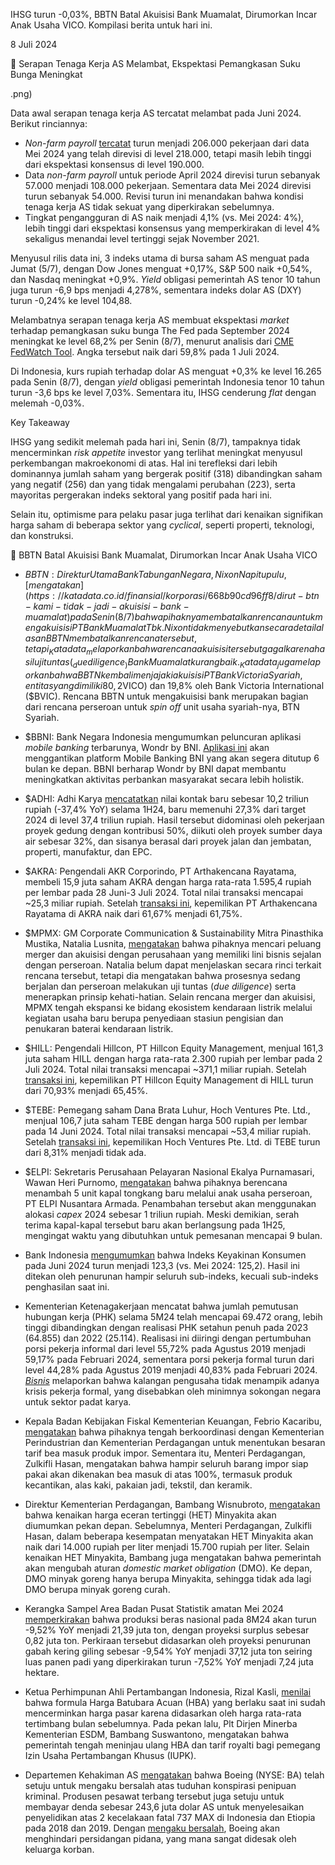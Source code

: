 IHSG turun -0,03%, BBTN Batal Akuisisi Bank Muamalat, Dirumorkan Incar Anak Usaha VICO. Kompilasi berita untuk hari ini.

8 Juli 2024

💼 Serapan Tenaga Kerja AS Melambat, Ekspektasi Pemangkasan Suku Bunga Meningkat

.png)

Data awal serapan tenaga kerja AS tercatat melambat pada Juni 2024. Berikut rinciannya:

- _Non-farm payroll_ [tercatat](https://www.bls.gov/news.release/empsit.nr0.htm) turun menjadi 206.000 pekerjaan dari data Mei 2024 yang telah direvisi di level 218.000, tetapi masih lebih tinggi dari ekspektasi konsensus di level 190.000.
- Data _non-farm payroll_ untuk periode April 2024 direvisi turun sebanyak 57.000 menjadi 108.000 pekerjaan. Sementara data Mei 2024 direvisi turun sebanyak 54.000. Revisi turun ini menandakan bahwa kondisi tenaga kerja AS tidak sekuat yang diperkirakan sebelumnya.
- Tingkat pengangguran di AS naik menjadi 4,1% (vs. Mei 2024: 4%), lebih tinggi dari ekspektasi konsensus yang memperkirakan di level 4% sekaligus menandai level tertinggi sejak November 2021.

Menyusul rilis data ini, 3 indeks utama di bursa saham AS menguat pada Jumat (5/7), dengan Dow Jones menguat +0,17%, S&P 500 naik +0,54%, dan Nasdaq meningkat +0,9%. _Yield_ obligasi pemerintah AS tenor 10 tahun juga turun -6,9 bps menjadi 4,278%, sementara indeks dolar AS (DXY) turun -0,24% ke level 104,88.

Melambatnya serapan tenaga kerja AS membuat ekspektasi _market_ terhadap pemangkasan suku bunga The Fed pada September 2024 meningkat ke level 68,2% per Senin (8/7), menurut analisis dari [CME FedWatch Tool](https://www.cmegroup.com/markets/interest-rates/cme-fedwatch-tool.html). Angka tersebut naik dari 59,8% pada 1 Juli 2024.

Di Indonesia, kurs rupiah terhadap dolar AS menguat +0,3% ke level 16.265 pada Senin (8/7), dengan _yield_ obligasi pemerintah Indonesia tenor 10 tahun turun -3,6 bps ke level 7,03%. Sementara itu, IHSG cenderung _flat_ dengan melemah -0,03%.

Key Takeaway

IHSG yang sedikit melemah pada hari ini, Senin (8/7), tampaknya tidak mencerminkan _risk appetite_ investor yang terlihat meningkat menyusul perkembangan makroekonomi di atas. Hal ini terefleksi dari lebih dominannya jumlah saham yang bergerak positif (318) dibandingkan saham yang negatif (256) dan yang tidak mengalami perubahan (223), serta mayoritas pergerakan indeks sektoral yang positif pada hari ini.

Selain itu, optimisme para pelaku pasar juga terlihat dari kenaikan signifikan harga saham di beberapa sektor yang _cyclical_, seperti properti, teknologi, dan konstruksi.

🤯 BBTN Batal Akuisisi Bank Muamalat, Dirumorkan Incar Anak Usaha VICO

- $BBTN: Direktur Utama Bank Tabungan Negara, Nixon Napitupulu, [mengatakan](https://katadata.co.id/finansial/korporasi/668b90cd96ff8/dirut-btn-kami-tidak-jadi-akuisisi-bank-muamalat) pada Senin (8/7) bahwa pihaknya membatalkan rencana untuk mengakuisisi PT Bank Muamalat Tbk. Nixon tidak menyebutkan secara detail alasan BBTN membatalkan rencana tersebut, tetapi _Katadata_ melaporkan bahwa rencana akuisisi tersebut gagal karena hasil uji tuntas (_due diligence_) Bank Muamalat kurang baik. _Katadata_ juga melaporkan bahwa BBTN kembali menjajaki akuisisi PT Bank Victoria Syariah, entitas yang dimiliki 80,2% oleh Victoria Investama ($VICO) dan 19,8% oleh Bank Victoria International ($BVIC). Rencana BBTN untuk mengakuisisi bank merupakan bagian dari rencana perseroan untuk _spin off_ unit usaha syariah-nya, BTN Syariah.
- $BBNI: Bank Negara Indonesia mengumumkan peluncuran aplikasi _mobile banking_ terbarunya, Wondr by BNI. [Aplikasi ini](https://epaper.bisnis.com/epaper/detail/page/140945) akan menggantikan platform Mobile Banking BNI yang akan segera ditutup 6 bulan ke depan. BBNI berharap Wondr by BNI dapat membantu meningkatkan aktivitas perbankan masyarakat secara lebih holistik.
- $ADHI: Adhi Karya [mencatatkan](https://www.idx.co.id/StaticData/NewsAndAnnouncement/ANNOUNCEMENTSTOCK/From_EREP/202407/729aa80e79_277d79003d.pdf) nilai kontak baru sebesar 10,2 triliun rupiah (\-37,4% YoY) selama 1H24, baru memenuhi 27,3% dari target 2024 di level 37,4 triliun rupiah. Hasil tersebut didominasi oleh pekerjaan proyek gedung dengan kontribusi 50%, diikuti oleh proyek sumber daya air sebesar 32%, dan sisanya berasal dari proyek jalan dan jembatan, properti, manufaktur, dan EPC.
- $AKRA: Pengendali AKR Corporindo, PT Arthakencana Rayatama, membeli 15,9 juta saham AKRA dengan harga rata-rata 1.595,4 rupiah per lembar pada 28 Juni-3 Juli 2024. Total nilai transaksi mencapai ~25,3 miliar rupiah. Setelah [transaksi ini](https://www.idx.co.id/StaticData/NewsAndAnnouncement/ANNOUNCEMENTSTOCK/From_EREP/202407/15a92fb281_ea57e9dae8.pdf), kepemilikan PT Arthakencana Rayatama di AKRA naik dari 61,67% menjadi 61,75%.
- $MPMX: GM Corporate Communication & Sustainability Mitra Pinasthika Mustika, Natalia Lusnita, [mengatakan](https://epaper.bisnis.com/epaper/detail/page/140942/) bahwa pihaknya mencari peluang merger dan akuisisi dengan perusahaan yang memiliki lini bisnis sejalan dengan perseroan. Natalia belum dapat menjelaskan secara rinci terkait rencana tersebut, tetapi dia mengatakan bahwa prosesnya sedang berjalan dan perseroan melakukan uji tuntas (_due diligence_) serta menerapkan prinsip kehati-hatian. Selain rencana merger dan akuisisi, MPMX tengah ekspansi ke bidang ekosistem kendaraan listrik melalui kegiatan usaha baru berupa penyediaan stasiun pengisian dan penukaran baterai kendaraan listrik.
- $HILL: Pengendali Hillcon, PT Hillcon Equity Management, menjual 161,3 juta saham HILL dengan harga rata-rata 2.300 rupiah per lembar pada 2 Juli 2024. Total nilai transaksi mencapai ~371,1 miliar rupiah. Setelah [transaksi ini](https://www.idx.co.id/StaticData/NewsAndAnnouncement/ANNOUNCEMENTSTOCK/From_EREP/202407/ec842d7a49_2ee4a607fb.pdf), kepemilikan PT Hillcon Equity Management di HILL turun dari 70,93% menjadi 65,45%.
- $TEBE: Pemegang saham Dana Brata Luhur, Hoch Ventures Pte. Ltd., menjual 106,7 juta saham TEBE dengan harga 500 rupiah per lembar pada 14 Juni 2024. Total nilai transaksi mencapai ~53,4 miliar rupiah. Setelah [transaksi ini](https://www.idx.co.id/StaticData/NewsAndAnnouncement/ANNOUNCEMENTSTOCK/From_EREP/202407/c1e7fb1192_ef38eeb881.pdf), kepemilikan Hoch Ventures Pte. Ltd. di TEBE turun dari 8,31% menjadi tidak ada.
- $ELPI: Sekretaris Perusahaan Pelayaran Nasional Ekalya Purnamasari, Wawan Heri Purnomo, [mengatakan](https://epaper.kontan.co.id/v2/player/view/harian/2024-07-08#page/10) bahwa pihaknya berencana menambah 5 unit kapal tongkang baru melalui anak usaha perseroan, PT ELPI Nusantara Armada. Penambahan tersebut akan menggunakan alokasi _capex_ 2024 sebesar 1 triliun rupiah. Meski demikian, serah terima kapal-kapal tersebut baru akan berlangsung pada 1H25, mengingat waktu yang dibutuhkan untuk pemesanan mencapai 9 bulan.

- Bank Indonesia [mengumumkan](https://www.bi.go.id/id/publikasi/laporan/Documents/SK_Juni_2024.pdf) bahwa Indeks Keyakinan Konsumen pada Juni 2024 turun menjadi 123,3 (vs. Mei 2024: 125,2). Hasil ini ditekan oleh penurunan hampir seluruh sub-indeks, kecuali sub-indeks penghasilan saat ini.
- Kementerian Ketenagakerjaan mencatat bahwa jumlah pemutusan hubungan kerja (PHK) selama 5M24 telah mencapai 69.472 orang, lebih tinggi dibandingkan dengan realisasi PHK setahun penuh pada 2023 (64.855) dan 2022 (25.114). Realisasi ini diiringi dengan pertumbuhan porsi pekerja informal dari level 55,72% pada Agustus 2019 menjadi 59,17% pada Februari 2024, sementara porsi pekerja formal turun dari level 44,28% pada Agustus 2019 menjadi 40,83% pada Februari 2024. _[Bisnis](https://epaper.bisnis.com/epaper/detail/page/140933/)_ melaporkan bahwa kalangan pengusaha tidak menampik adanya krisis pekerja formal, yang disebabkan oleh minimnya sokongan negara untuk sektor padat karya.
- Kepala Badan Kebijakan Fiskal Kementerian Keuangan, Febrio Kacaribu, [mengatakan](https://epaper.bisnis.com/epaper/detail/page/140936/) bahwa pihaknya tengah berkoordinasi dengan Kementerian Perindustrian dan Kementerian Perdagangan untuk menentukan besaran tarif bea masuk produk impor. Sementara itu, Menteri Perdagangan, Zulkifli Hasan, mengatakan bahwa hampir seluruh barang impor siap pakai akan dikenakan bea masuk di atas 100%, termasuk produk kecantikan, alas kaki, pakaian jadi, tekstil, dan keramik.
- Direktur Kementerian Perdagangan, Bambang Wisnubroto, [mengatakan](https://nasional.kontan.co.id/news/het-minyakita-dipastikan-naik-aturan-baru-segera-terbit) bahwa kenaikan harga eceran tertinggi (HET) Minyakita akan diumumkan pekan depan. Sebelumnya, Menteri Perdagangan, Zulkifli Hasan, dalam beberapa kesempatan menyatakan HET Minyakita akan naik dari 14.000 rupiah per liter menjadi 15.700 rupiah per liter. Selain kenaikan HET Minyakita, Bambang juga mengatakan bahwa pemerintah akan mengubah aturan _domestic market obligation_ (DMO). Ke depan, DMO minyak goreng hanya berupa Minyakita, sehingga tidak ada lagi DMO berupa minyak goreng curah.
- Kerangka Sampel Area Badan Pusat Statistik amatan Mei 2024 [memperkirakan](https://investor.id/business/366328/produksi-beras-diramal-anjlok-percepat-perluasan-tanam-padi) bahwa produksi beras nasional pada 8M24 akan turun -9,52% YoY menjadi 21,39 juta ton, dengan proyeksi surplus sebesar 0,82 juta ton. Perkiraan tersebut didasarkan oleh proyeksi penurunan gabah kering giling sebesar -9,54% YoY menjadi 37,12 juta ton seiring luas panen padi yang diperkirakan turun -7,52% YoY menjadi 7,24 juta hektare.
- Ketua Perhimpunan Ahli Pertambangan Indonesia, Rizal Kasli, [menilai](https://epaper.investor.id/files/2024/07/08/47f70acc88bff16f2986588359c3333a.html) bahwa formula Harga Batubara Acuan (HBA) yang berlaku saat ini sudah mencerminkan harga pasar karena didasarkan oleh harga rata-rata tertimbang bulan sebelumnya. Pada pekan lalu, Plt Dirjen Minerba Kementerian ESDM, Bambang Suswantono, mengatakan bahwa pemerintah tengah meninjau ulang HBA dan tarif royalti bagi pemegang Izin Usaha Pertambangan Khusus (IUPK).
- Departemen Kehakiman AS [mengatakan](https://www.reuters.com/business/aerospace-defense/boeing-plead-guilty-us-probe-fatal-737-max-crashes-says-doj-official-2024-07-08/) bahwa Boeing (NYSE: BA) telah setuju untuk mengaku bersalah atas tuduhan konspirasi penipuan kriminal. Produsen pesawat terbang tersebut juga setuju untuk membayar denda sebesar 243,6 juta dolar AS untuk menyelesaikan penyelidikan atas 2 kecelakaan fatal 737 MAX di Indonesia dan Etiopia pada 2018 dan 2019. Dengan [mengaku bersalah](https://www.bbc.com/news/articles/cjjjj85z0lno), Boeing akan menghindari persidangan pidana, yang mana sangat didesak oleh keluarga korban.
